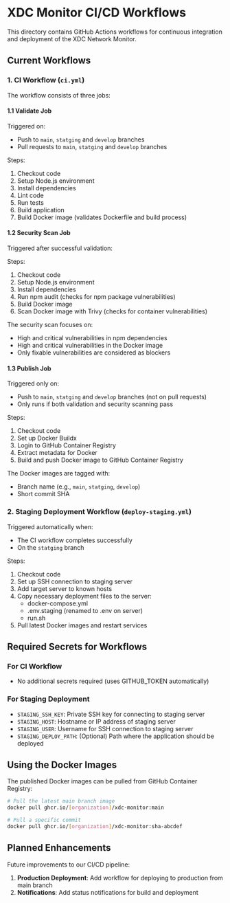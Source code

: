 # XDC Monitor CI/CD Workflows

This directory contains GitHub Actions workflows for continuous integration and deployment of the XDC Network Monitor.

## Current Workflows

### 1. CI Workflow (`ci.yml`)

The workflow consists of three jobs:

#### 1.1 Validate Job

Triggered on:

- Push to `main`, `statging` and `develop` branches
- Pull requests to `main`, `statging` and `develop` branches

Steps:

1. Checkout code
2. Setup Node.js environment
3. Install dependencies
4. Lint code
5. Run tests
6. Build application
7. Build Docker image (validates Dockerfile and build process)

#### 1.2 Security Scan Job

Triggered after successful validation:

Steps:

1. Checkout code
2. Setup Node.js environment
3. Install dependencies
4. Run npm audit (checks for npm package vulnerabilities)
5. Build Docker image
6. Scan Docker image with Trivy (checks for container vulnerabilities)

The security scan focuses on:

- High and critical vulnerabilities in npm dependencies
- High and critical vulnerabilities in the Docker image
- Only fixable vulnerabilities are considered as blockers

#### 1.3 Publish Job

Triggered only on:

- Push to `main`, `statging` and `develop` branches (not on pull requests)
- Only runs if both validation and security scanning pass

Steps:

1. Checkout code
2. Set up Docker Buildx
3. Login to GitHub Container Registry
4. Extract metadata for Docker
5. Build and push Docker image to GitHub Container Registry

The Docker images are tagged with:

- Branch name (e.g., `main`, `statging`, `develop`)
- Short commit SHA

### 2. Staging Deployment Workflow (`deploy-staging.yml`)

Triggered automatically when:

- The CI workflow completes successfully
- On the `statging` branch

Steps:

1. Checkout code
2. Set up SSH connection to staging server
3. Add target server to known hosts
4. Copy necessary deployment files to the server:
   - docker-compose.yml
   - .env.staging (renamed to .env on server)
   - run.sh
5. Pull latest Docker images and restart services

## Required Secrets for Workflows

### For CI Workflow

- No additional secrets required (uses GITHUB_TOKEN automatically)

### For Staging Deployment

- `STAGING_SSH_KEY`: Private SSH key for connecting to staging server
- `STAGING_HOST`: Hostname or IP address of staging server
- `STAGING_USER`: Username for SSH connection to staging server
- `STAGING_DEPLOY_PATH`: (Optional) Path where the application should be deployed

## Using the Docker Images

The published Docker images can be pulled from GitHub Container Registry:

```bash
# Pull the latest main branch image
docker pull ghcr.io/[organization]/xdc-monitor:main

# Pull a specific commit
docker pull ghcr.io/[organization]/xdc-monitor:sha-abcdef
```

## Planned Enhancements

Future improvements to our CI/CD pipeline:

1. **Production Deployment**: Add workflow for deploying to production from main branch
2. **Notifications**: Add status notifications for build and deployment
